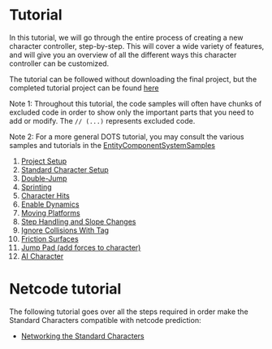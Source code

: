 
# Tutorial

In this tutorial, we will go through the entire process of creating a new character controller, step-by-step. This will cover a wide variety of features, and will give you an overview of all the different ways this character controller can be customized.

The tutorial can be followed without downloading the final project, but the completed tutorial project can be found [here](https://github.com/Unity-Technologies/CharacterControllerSamples/tree/master/Tutorial)

Note 1: Throughout this tutorial, the code samples will often have chunks of excluded code in order to show only the important parts that you need to add or modify. The `// (...)` represents excluded code.

Note 2: For a more general DOTS tutorial, you may consult the various samples and tutorials in the [EntityComponentSystemSamples](https://github.com/Unity-Technologies/EntityComponentSystemSamples/)

1. [Project Setup](./Tutorial/tutorial-setup.md)
1. [Standard Character Setup](./Tutorial/tutorial-charactersetup.md)
1. [Double-Jump](./Tutorial/tutorial-doublejump.md)
1. [Sprinting](./Tutorial/tutorial-sprint.md)
1. [Character Hits](./Tutorial/tutorial-characterhits.md)
1. [Enable Dynamics](./Tutorial/tutorial-enabledynamics.md)
1. [Moving Platforms](./Tutorial/tutorial-movingplatforms.md)
1. [Step Handling and Slope Changes](./Tutorial/tutorial-steps-and-slopes.md)
1. [Ignore Collisions With Tag](./Tutorial/tutorial-ignorecollisions.md)
1. [Friction Surfaces](./Tutorial/tutorial-frictionsurface.md)
1. [Jump Pad (add forces to character)](./Tutorial/tutorial-jumppad.md)
1. [AI Character](./Tutorial/tutorial-ai.md)


# Netcode tutorial

The following tutorial goes over all the steps required in order make the Standard Characters compatible with netcode prediction:

* [Networking the Standard Characters](./Tutorial/tutorial-netcodecharacters.md)
